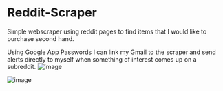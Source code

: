 # Reddit-Scraper

Simple webscraper using reddit pages to find items that I would like to purchase second hand. 


Using Google App Passwords I can link my Gmail to the scraper and send alerts directly to myself when something of interest comes up on a subreddit.
![image](https://github.com/user-attachments/assets/a56b8831-fd03-4732-8fc0-54461067b9f0)

![image](https://github.com/user-attachments/assets/c10637a5-4697-4159-a9bd-675fec409715)

